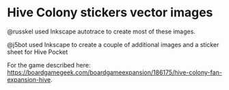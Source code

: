 # Hive Colony stickers vector images

@russkel used Inkscape autotrace to create most of these images.

@j5bot used Inkscape to create a couple of additional images and a sticker sheet for Hive Pocket

For the game described here: https://boardgamegeek.com/boardgameexpansion/186175/hive-colony-fan-expansion-hive.
